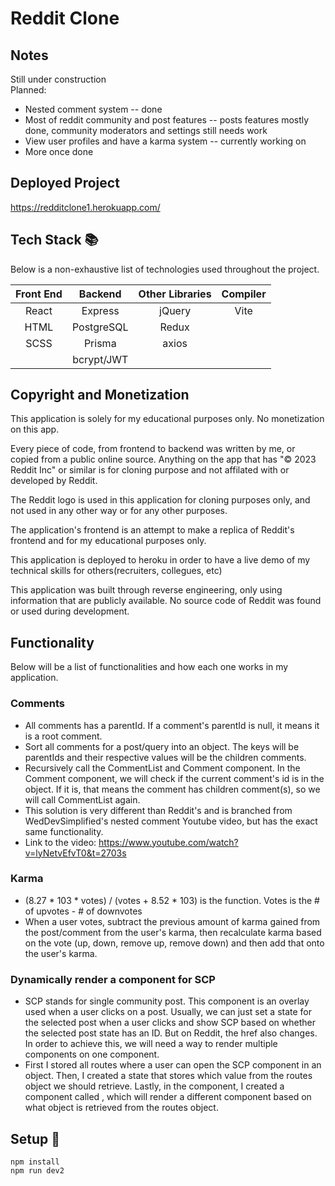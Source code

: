 # Reddit Clone

## Notes

Still under construction</br>
Planned:</br>

- Nested comment system -- done</br>
- Most of reddit community and post features -- posts features mostly done, community moderators and settings still needs work</br>
- View user profiles and have a karma system -- currently working on</br>
- More once done</br>

## Deployed Project

https://redditclone1.herokuapp.com/ </br>

## Tech Stack :books:

Below is a non-exhaustive list of technologies used throughout the project.

| Front End |  Backend   | Other Libraries | Compiler |
| :-------: | :--------: | :-------------: | :------: |
|   React   |  Express   |     jQuery      |   Vite   |
|   HTML    | PostgreSQL |      Redux      |          |
|   SCSS    |   Prisma   |      axios      |          |
|           | bcrypt/JWT |                 |          |

## Copyright and Monetization

This application is solely for my educational purposes only. No monetization on this app.

Every piece of code, from frontend to backend was written by me, or copied from a public online source. Anything on the app that has "© 2023 Reddit Inc" or similar is for cloning purpose and not affilated with or developed by Reddit.

The Reddit logo is used in this application for cloning purposes only, and not used in any other way or for any other purposes.

The application's frontend is an attempt to make a replica of Reddit's frontend and for my educational purposes only.

This application is deployed to heroku in order to have a live demo of my technical skills for others(recruiters, collegues, etc)

This application was built through reverse engineering, only using information that are publicly available. No source code of Reddit was found or used during development.

## Functionality

Below will be a list of functionalities and how each one works in my application.

### Comments

- All comments has a parentId. If a comment's parentId is null, it means it is a root comment.
- Sort all comments for a post/query into an object. The keys will be parentIds and their respective values will be the children comments.
- Recursively call the CommentList and Comment component. In the Comment component, we will check if the current comment's id is in the object. If it is, that means the comment has children comment(s), so we will call CommentList again.
- This solution is very different than Reddit's and is branched from WedDevSimplified's nested comment Youtube video, but has the exact same functionality.
- Link to the video: https://www.youtube.com/watch?v=lyNetvEfvT0&t=2703s

### Karma

- (8.27 \* 103 \* votes) / (votes + 8.52 \* 103) is the function. Votes is the # of upvotes - # of downvotes
- When a user votes, subtract the previous amount of karma gained from the post/comment from the user's karma, then recalculate karma based on the vote (up, down, remove up, remove down) and then add that onto the user's karma.

### Dynamically render a component for SCP

- SCP stands for single community post. This component is an overlay used when a user clicks on a post. Usually, we can just set a state for the selected post when a user clicks and show SCP based on whether the selected post state has an ID. But on Reddit, the href also changes. In order to achieve this, we will need a way to render multiple components on one component.
- First I stored all routes where a user can open the SCP component in an object. Then, I created a state that stores which value from the routes object we should retrieve. Lastly, in the <Routes> component, I created a component called <Component>, which will render a different component based on what object is retrieved from the routes object.

## Setup :rocket:

```
npm install
npm run dev2
```
